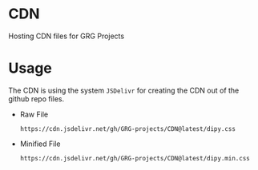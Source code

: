 # CDN

Hosting CDN files for GRG Projects

# Usage

The CDN is using the system `JSDelivr` for creating the CDN out of the github repo files.

- Raw File

  ```
  https://cdn.jsdelivr.net/gh/GRG-projects/CDN@latest/dipy.css
  ```
- Minified File

  ```
  https://cdn.jsdelivr.net/gh/GRG-projects/CDN@latest/dipy.min.css
  ```
